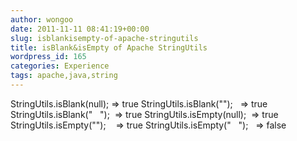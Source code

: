 ```yaml
---
author: wongoo
date: 2011-11-11 08:41:19+00:00
slug: isblankisempty-of-apache-stringutils
title: isBlank&isEmpty of Apache StringUtils
wordpress_id: 165
categories: Experience
tags: apache,java,string
---
```


StringUtils.isBlank(null); => true
StringUtils.isBlank("");   => true
StringUtils.isBlank("   ");  => true
StringUtils.isEmpty(null);  => true
StringUtils.isEmpty("");    => true
StringUtils.isEmpty("   ");   => false
